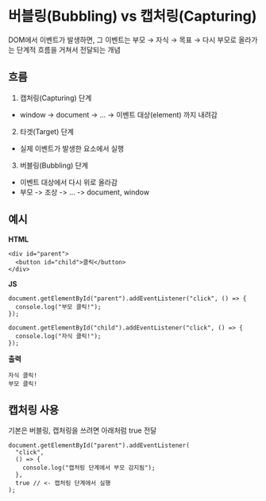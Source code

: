 # 버블링(Bubbling) vs 캡처링(Capturing)

DOM에서 이벤트가 발생하면, 그 이벤트는 부모 → 자식 → 목표 → 다시 부모로 올라가는 단계적 흐름을 거쳐서 전달되는 개념

## 흐름

1. 캡처링(Capturing) 단계
- window -> document -> … -> 이벤트 대상(element) 까지 내려감
2. 타겟(Target) 단계
- 실제 이벤트가 발생한 요소에서 실행
3. 버블링(Bubbling) 단계
- 이벤트 대상에서 다시 위로 올라감
- 부모 -> 조상 -> … -> document, window

## 예시

**HTML**
```
<div id="parent">
  <button id="child">클릭</button>
</div>
```

**JS**
```
document.getElementById("parent").addEventListener("click", () => {
  console.log("부모 클릭!");
});

document.getElementById("child").addEventListener("click", () => {
  console.log("자식 클릭!");
});
```

**출력**
```
자식 클릭!
부모 클릭!
```

## 캡처링 사용

기본은 버블링, 캡처링을 쓰려면 아래처럼 true 전달
```
document.getElementById("parent").addEventListener(
  "click",
  () => {
    console.log("캡처링 단계에서 부모 감지됨");
  },
  true // <- 캡처링 단계에서 실행
);
```
